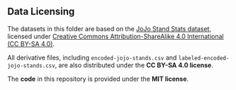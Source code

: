 ## Data Licensing

The datasets in this folder are based on the [JoJo Stand Stats dataset](https://www.kaggle.com/datasets/ekrembayar/jojo-stands), licensed under [Creative Commons Attribution-ShareAlike 4.0 International (CC BY-SA 4.0)](https://creativecommons.org/licenses/by-sa/4.0/).

All derivative files, including `encoded-jojo-stands.csv` and `labeled-encoded-jojo-stands.csv`, are also distributed under the **CC BY-SA 4.0 license**.

The **code** in this repository is provided under the **MIT license**.
